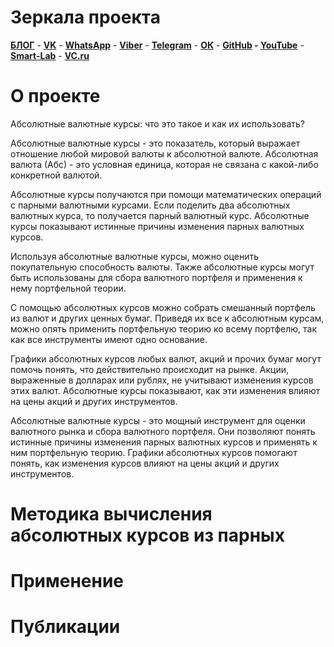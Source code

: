 # Зеркала проекта

**[БЛОГ](http://www.abscur.ru/)** - **[VK](https://vk.com/abscur)** - **[WhatsApp](https://chat.whatsapp.com/KrNJXAKizPxDlDSjYfdpQs)** - **[Viber](https://invite.viber.com/?g2=AQB63y7Cm%2BNJK0tNZW%2F9kI00M6Wr8HuZ7XeamzN4jZCve8Aq9%2FiD3DY56Eqcf7dc)** - **[Telegram](https://t.me/AbsCur)** - **[ОК](https://ok.ru/group/53547043520717)** - **[GitHub](https://github.com/prog815/abscur) - [YouTube](https://www.youtube.com/playlist?list=PLG1V24vhSKo6MamGtgm2oTkDZHeHBHNFW)** - **[Smart-Lab](https://smart-lab.ru/my/eavpred/)** - **[VC.ru](https://vc.ru/u/262921-aleksey-enin)**

# О проекте
Абсолютные валютные курсы: что это такое и как их использовать?

Абсолютные валютные курсы - это показатель, который выражает отношение любой мировой валюты к абсолютной валюте. Абсолютная валюта (Абс) - это условная единица, которая не связана с какой-либо конкретной валютой. 

Абсолютные курсы получаются при помощи математических операций с парными валютными курсами. Если поделить два абсолютных валютных курса, то получается парный валютный курс. Абсолютные курсы показывают истинные причины изменения парных валютных курсов.

Используя абсолютные валютные курсы, можно оценить покупательную способность валюты. Также абсолютные курсы могут быть использованы для сбора валютного портфеля и применения к нему портфельной теории. 

С помощью абсолютных курсов можно собрать смешанный портфель из валют и других ценных бумаг. Приведя их все к абсолютным курсам, можно опять применить портфельную теорию ко всему портфелю, так как все инструменты имеют одно основание.

Графики абсолютных курсов любых валют, акций и прочих бумаг могут помочь понять, что действительно происходит на рынке. Акции, выраженные в долларах или рублях, не учитывают изменения курсов этих валют. Абсолютные курсы показывают, как эти изменения влияют на цены акций и других инструментов.

Абсолютные валютные курсы - это мощный инструмент для оценки валютного рынка и сбора валютного портфеля. Они позволяют понять истинные причины изменения парных валютных курсов и применять к ним портфельную теорию. Графики абсолютных курсов помогают понять, как изменения курсов влияют на цены акций и других инструментов.

# Методика вычисления абсолютных курсов из парных

# Применение

# Публикации